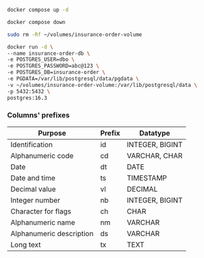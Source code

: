 


``` bash
docker compose up -d
```

``` bash
docker compose down
```

``` bash
sudo rm -Rf ~/volumes/insurance-order-volume
```


``` bash
docker run -d \
--name insurance-order-db \
-e POSTGRES_USER=dbo \
-e POSTGRES_PASSWORD=abc@123 \
-e POSTGRES_DB=insurance-order \
-e PGDATA=/var/lib/postgresql/data/pgdata \
-v ~/volumes/insurance-order-volume:/var/lib/postgresql/data \
-p 5432:5432 \
postgres:16.3
```

### Columns' prefixes
| Purpose                  | Prefix | Datatype        |
|--------------------------|--------|-----------------|
| Identification           | id     | INTEGER, BIGINT |
| Alphanumeric code        | cd     | VARCHAR, CHAR   |
| Date                     | dt     | DATE            |
| Date and time            | ts     | TIMESTAMP       |
| Decimal value            | vl     | DECIMAL         |
| Integer number           | nb     | INTEGER, BIGINT |
| Character for flags      | ch     | CHAR            |
| Alphanumeric name        | nm     | VARCHAR         |
| Alphanumeric description | ds     | VARCHAR         |
| Long text                | tx     | TEXT            |
